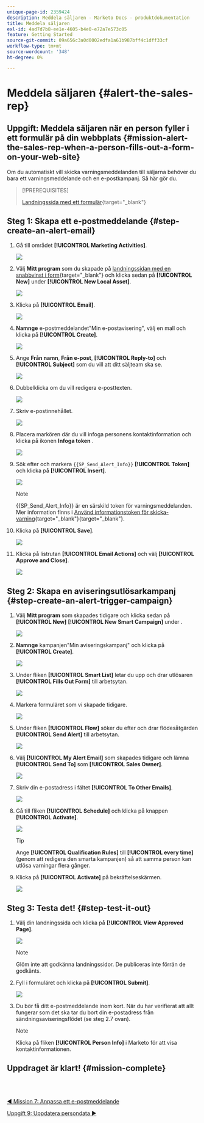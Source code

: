 ```yaml
---
unique-page-id: 2359424
description: Meddela säljaren - Marketo Docs - produktdokumentation
title: Meddela säljaren
exl-id: 4ad7d7b8-ee1e-4605-b4e0-e72a7e573c05
feature: Getting Started
source-git-commit: 09a656c3a0d0002edfa1a61b987bff4c1dff33cf
workflow-type: tm+mt
source-wordcount: '348'
ht-degree: 0%

---
```


# Meddela säljaren {#alert-the-sales-rep}

## Uppgift: Meddela säljaren när en person fyller i ett formulär på din webbplats {#mission-alert-the-sales-rep-when-a-person-fills-out-a-form-on-your-web-site}

Om du automatiskt vill skicka varningsmeddelanden till säljarna behöver du bara ett varningsmeddelande och en e-postkampanj. Så här gör du.

>[!PREREQUISITES]
>
>[Landningssida med ett formulär](/help/marketo/getting-started/quick-wins/landing-page-with-a-form.md){target="_blank"}

## Steg 1: Skapa ett e-postmeddelande {#step-create-an-alert-email}

1. Gå till området **[!UICONTROL Marketing Activities]**.

   ![](assets/alert-the-sales-rep-1.png)

1. Välj **Mitt program** som du skapade på [landningssidan med en snabbvinst i form](/help/marketo/getting-started/quick-wins/landing-page-with-a-form.md){target="_blank"} och klicka sedan på **[!UICONTROL New]** under **[!UICONTROL New Local Asset]**.

   ![](assets/alert-the-sales-rep-2.png)

1. Klicka på **[!UICONTROL Email]**.

   ![](assets/alert-the-sales-rep-3.png)

1. **Namnge** e-postmeddelandet&quot;Min e-postavisering&quot;, välj en mall och klicka på **[!UICONTROL Create]**.

   ![](assets/alert-the-sales-rep-4.png)

1. Ange **Från namn**, **Från e-post**, **[!UICONTROL Reply-to]** och **[!UICONTROL Subject]** som du vill att ditt säljteam ska se.

   ![](assets/alert-the-sales-rep-5.png)

1. Dubbelklicka om du vill redigera e-posttexten.

   ![](assets/alert-the-sales-rep-6.png)

1. Skriv e-postinnehållet.

   ![](assets/alert-the-sales-rep-7.png)

1. Placera markören där du vill infoga personens kontaktinformation och klicka på ikonen **Infoga token** .

   ![](assets/alert-the-sales-rep-8.png)

1. Sök efter och markera `{{SP_Send_Alert_Info}}` **[!UICONTROL Token]** och klicka på **[!UICONTROL Insert]**.

   ![](assets/alert-the-sales-rep-9.png)

   >[!NOTE]
   >
   >{{SP_Send_Alert_Info}} är en särskild token för varningsmeddelanden. Mer information finns i [Använd informationstoken för skicka-varning](/help/marketo/product-docs/email-marketing/general/using-tokens/use-the-send-alert-info-token.md){target="_blank"}{target="_blank"}.

1. Klicka på **[!UICONTROL Save]**.

   ![](assets/alert-the-sales-rep-10.png)

1. Klicka på listrutan **[!UICONTROL Email Actions]** och välj **[!UICONTROL Approve and Close]**.

   ![](assets/alert-the-sales-rep-11.png)

## Steg 2: Skapa en aviseringsutlösarkampanj {#step-create-an-alert-trigger-campaign}

1. Välj **Mitt program** som skapades tidigare och klicka sedan på **[!UICONTROL New]** **[!UICONTROL New Smart Campaign]** under .

   ![](assets/alert-the-sales-rep-12.png)

1. **Namnge** kampanjen&quot;Min aviseringskampanj&quot; och klicka på **[!UICONTROL Create]**.

   ![](assets/alert-the-sales-rep-13.png)

1. Under fliken **[!UICONTROL Smart List]** letar du upp och drar utlösaren **[!UICONTROL Fills Out Form]** till arbetsytan.

   ![](assets/alert-the-sales-rep-14.png)

1. Markera formuläret som vi skapade tidigare.

   ![](assets/alert-the-sales-rep-15.png)

1. Under fliken **[!UICONTROL Flow]** söker du efter och drar flödesåtgärden **[!UICONTROL Send Alert]** till arbetsytan.

   ![](assets/alert-the-sales-rep-16.png)

1. Välj **[!UICONTROL My Alert Email]** som skapades tidigare och lämna **[!UICONTROL Send To]** som **[!UICONTROL Sales Owner]**.

   ![](assets/alert-the-sales-rep-17.png)

1. Skriv din e-postadress i fältet **[!UICONTROL To Other Emails]**.

   ![](assets/alert-the-sales-rep-18.png)

1. Gå till fliken **[!UICONTROL Schedule]** och klicka på knappen **[!UICONTROL Activate]**.

   ![](assets/alert-the-sales-rep-19.png)

   >[!TIP]
   >
   >Ange **[!UICONTROL Qualification Rules]** till **[!UICONTROL every time]** (genom att redigera den smarta kampanjen) så att samma person kan utlösa varningar flera gånger.

1. Klicka på **[!UICONTROL Activate]** på bekräftelseskärmen.

   ![](assets/alert-the-sales-rep-20.png)

## Steg 3: Testa det! {#step-test-it-out}

1. Välj din landningssida och klicka på **[!UICONTROL View Approved Page]**.

   ![](assets/alert-the-sales-21.png)

   >[!NOTE]
   >
   >Glöm inte att godkänna landningssidor. De publiceras inte förrän de godkänts.

1. Fyll i formuläret och klicka på **[!UICONTROL Submit]**.

   ![](assets/alert-the-sales-22.png)

1. Du bör få ditt e-postmeddelande inom kort. När du har verifierat att allt fungerar som det ska tar du bort din e-postadress från sändningsaviseringsflödet (se steg 2.7 ovan).

   >[!NOTE]
   >
   >Klicka på fliken **[!UICONTROL Person Info]** i Marketo för att visa kontaktinformationen.

## Uppdraget är klart! {#mission-complete}

<br> 

[◄ Mission 7: Anpassa ett e-postmeddelande](/help/marketo/getting-started/quick-wins/personalize-an-email.md)

[Uppgift 9: Uppdatera persondata ►](/help/marketo/getting-started/quick-wins/update-person-data.md)

